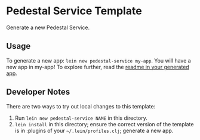 # Pedestal Service Template

Generate a new Pedestal Service.

## Usage

To generate a new app: `lein new pedestal-service my-app`.  You will have a new app in my-app! To
explore further, read the [readme in your generated
app](https://github.com/pedestal/pedestal/blob/master/service-template/src/leiningen/new/pedestal_service/README.md).

## Developer Notes

There are two ways to try out local changes to this template:

1. Run `lein new pedestal-service NAME` in this directory.
2. `lein install` in this directory; ensure the correct version of the template is in :plugins of your
   `~/.lein/profiles.clj`; generate a new app.

<!-- Copyright 2013 Relevance, Inc. -->

